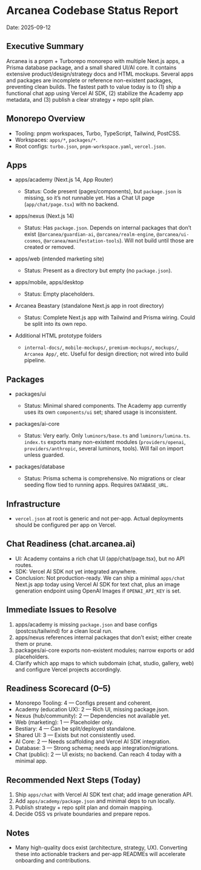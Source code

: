 # Arcanea Codebase Status Report

Date: 2025-09-12

## Executive Summary

Arcanea is a pnpm + Turborepo monorepo with multiple Next.js apps, a Prisma database package, and a small shared UI/AI core. It contains extensive product/design/strategy docs and HTML mockups. Several apps and packages are incomplete or reference non-existent packages, preventing clean builds. The fastest path to value today is to (1) ship a functional chat app using Vercel AI SDK, (2) stabilize the Academy app metadata, and (3) publish a clear strategy + repo split plan.

## Monorepo Overview

- Tooling: pnpm workspaces, Turbo, TypeScript, Tailwind, PostCSS.
- Workspaces: `apps/*`, `packages/*`.
- Root configs: `turbo.json`, `pnpm-workspace.yaml`, `vercel.json`.

## Apps

- apps/academy (Next.js 14, App Router)
  - Status: Code present (pages/components), but `package.json` is missing, so it’s not runnable yet. Has a Chat UI page (`app/chat/page.tsx`) with no backend.

- apps/nexus (Next.js 14)
  - Status: Has `package.json`. Depends on internal packages that don’t exist (`@arcanea/guardian-ai`, `@arcanea/realm-engine`, `@arcanea/ui-cosmos`, `@arcanea/manifestation-tools`). Will not build until those are created or removed.

- apps/web (intended marketing site)
  - Status: Present as a directory but empty (no `package.json`).

- apps/mobile, apps/desktop
  - Status: Empty placeholders.

- Arcanea Beastary (standalone Next.js app in root directory)
  - Status: Complete Next.js app with Tailwind and Prisma wiring. Could be split into its own repo.

- Additional HTML prototype folders
  - `internal-docs/`, `mobile-mockups/`, `premium-mockups/`, `mockups/`, `Arcanea App/`, etc. Useful for design direction; not wired into build pipeline.

## Packages

- packages/ui
  - Status: Minimal shared components. The Academy app currently uses its own `components/ui` set; shared usage is inconsistent.

- packages/ai-core
  - Status: Very early. Only `luminors/base.ts` and `luminors/lumina.ts`. `index.ts` exports many non-existent modules (`providers/openai`, `providers/anthropic`, several luminors, tools). Will fail on import unless guarded.

- packages/database
  - Status: Prisma schema is comprehensive. No migrations or clear seeding flow tied to running apps. Requires `DATABASE_URL`.

## Infrastructure

- `vercel.json` at root is generic and not per-app. Actual deployments should be configured per app on Vercel.

## Chat Readiness (chat.arcanea.ai)

- UI: Academy contains a rich chat UI (app/chat/page.tsx), but no API routes.
- SDK: Vercel AI SDK not yet integrated anywhere.
- Conclusion: Not production-ready. We can ship a minimal `apps/chat` Next.js app today using Vercel AI SDK for text chat, plus an image generation endpoint using OpenAI Images if `OPENAI_API_KEY` is set.

## Immediate Issues to Resolve

1. apps/academy is missing `package.json` and base configs (postcss/tailwind) for a clean local run.
2. apps/nexus references internal packages that don’t exist; either create them or prune.
3. packages/ai-core exports non-existent modules; narrow exports or add placeholders.
4. Clarify which app maps to which subdomain (chat, studio, gallery, web) and configure Vercel projects accordingly.

## Readiness Scorecard (0–5)

- Monorepo Tooling: 4 — Configs present and coherent.
- Academy (education UX): 2 — Rich UI, missing package.json.
- Nexus (hub/community): 2 — Dependencies not available yet.
- Web (marketing): 1 — Placeholder only.
- Bestiary: 4 — Can be split/deployed standalone.
- Shared UI: 3 — Exists but not consistently used.
- AI Core: 2 — Needs scaffolding and Vercel AI SDK integration.
- Database: 3 — Strong schema; needs app integration/migrations.
- Chat (public): 2 — UI exists; no backend. Can reach 4 today with a minimal app.

## Recommended Next Steps (Today)

1. Ship `apps/chat` with Vercel AI SDK text chat; add image generation API.
2. Add `apps/academy/package.json` and minimal deps to run locally.
3. Publish strategy + repo split plan and domain mapping.
4. Decide OSS vs private boundaries and prepare repos.

## Notes

- Many high-quality docs exist (architecture, strategy, UX). Converting these into actionable trackers and per-app READMEs will accelerate onboarding and contributions.

